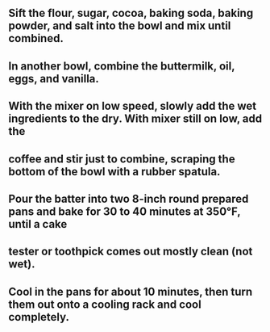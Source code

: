 Sift the flour, sugar, cocoa, baking soda, baking powder, and salt into the bowl and mix until combined.
---------------------------------------------------------------------------------------------------------------
In another bowl, combine the buttermilk, oil, eggs, and vanilla.
---------------------------------------------------------------------------------------------------------------
With the mixer on low speed, slowly add the wet ingredients to the dry. With mixer still on low, add the 
---------------------------------------------------------------------------------------------------------------
coffee and stir just to combine, scraping the bottom of the bowl with a rubber spatula. 
---------------------------------------------------------------------------------------------------------------
Pour the batter into two 8-inch round prepared pans and bake for 30 to 40 minutes at 350°F, until a cake 
---------------------------------------------------------------------------------------------------------------
tester or toothpick comes out mostly clean (not wet).
---------------------------------------------------------------------------------------------------------------
Cool in the pans for about 10 minutes, then turn them out onto a cooling rack and cool completely.
---------------------------------------------------------------------------------------------------------------